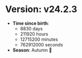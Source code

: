 # Version: v24.2.3
- **Time since birth**:
  - 8830 days
  - 211920 hours
  - 12715200 minutes
  - 762912000 seconds
- **Season**: Autumn 🍁
